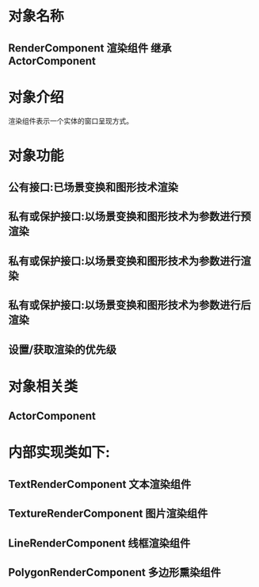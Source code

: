 # 对象名称
## RenderComponent 渲染组件 继承ActorComponent

# 对象介绍
渲染组件表示一个实体的窗口呈现方式。

# 对象功能

## 公有接口:已场景变换和图形技术渲染
## 私有或保护接口:以场景变换和图形技术为参数进行预渲染
## 私有或保护接口:以场景变换和图形技术为参数进行渲染
## 私有或保护接口:以场景变换和图形技术为参数进行后渲染

## 设置/获取渲染的优先级

# 对象相关类
## ActorComponent

# 内部实现类如下:
## TextRenderComponent 文本渲染组件
## TextureRenderComponent 图片渲染组件
## LineRenderComponent 线框渲染组件
## PolygonRenderComponent 多边形熏染组件